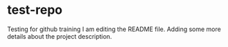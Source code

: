 # test-repo
Testing for github training
I am editing the README file. Adding some more details about the project description.
